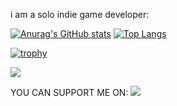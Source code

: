 i am a solo indie game developer:

[![Anurag's GitHub stats](https://github-readme-stats.vercel.app/api?username=OURABIG&show_icons=true&theme=tokyonight)](https://github.com/Outseet?tab=repositories)
[![Top Langs](https://github-readme-stats.vercel.app/api/top-langs/?username=OURABIG&show_icons=true&theme=tokyonight)](https://github.com/Outseet?tab=repositories)

[![trophy](https://github-profile-trophy.vercel.app/?username=OURABIGt&theme=onedark)](https://github.com/Outseet?tab=repositories)


[![](https://visitcount.itsvg.in/api?id=OURABIG&label=Profile%20Views&color=0&icon=5&pretty=false)](https://visitcount.itsvg.in)

YOU CAN SUPPORT ME ON:
 [<img src="https://storage.ko-fi.com/cdn/brandasset/kofi_button_blue.png">](https://ko-fi.com/outseet) 


